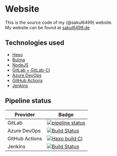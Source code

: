 # Website

This is the source code of my (@sakul6499) website.  
My website can be found at [sakul6499.de](https://sakul6499.de/)

## Technologies used

 - [Hexo](https://hexo.io/)
 - [Bulma](https://bulma.io/)
 - [NodeJS](https://nodejs.org/)
 - [GitLab + GitLab-CI](https://gitlab.com/)
 - [Azure DevOps](https://azure.microsoft.com/de-de/services/devops/)
 - [GitHub Actions](https://github.com/features/actions)
 - [Jenkins](https://jenkins.io/)

## Pipeline status

| Provider | Badge |
| ------ | ------ |
| GitLab | [![pipeline status](https://gitlab.com/sakul6499.de/blog/badges/master/pipeline.svg)](https://gitlab.com/sakul6499.de/blog/-/commits/master) |
| Azure DevOps | [![Build Status](https://sakul6499.visualstudio.com/Website/_apis/build/status/Website-Node.js%20With%20Grunt-CI?branchName=master)](https://sakul6499.visualstudio.com/Website/_build/latest?definitionId=13&branchName=master) |
| GitHub Actions | [![Hexo build CI](https://github.com/Sakul6499/Website/workflows/Hexo%20build%20CI/badge.svg?branch=master)](https://github.com/Sakul6499/Website/) |
| Jenkins | [![Build Status](https://ci.sakul6499.de/job/gitea-sakul6499.de/job/Website/job/master/badge/icon)](https://ci.sakul6499.de/job/gitea-sakul6499.de/job/Website/job/master/) |